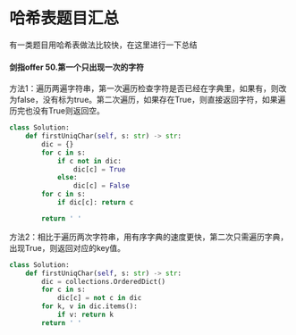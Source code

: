 # 哈希表题目汇总
有一类题目用哈希表做法比较快，在这里进行一下总结

#### 剑指offer 50.第一个只出现一次的字符
方法1：遍历两遍字符串，第一次遍历检查字符是否已经在字典里，如果有，则改为false，没有标为true。第二次遍历，如果存在True，则直接返回字符，如果遍历完也没有True则返回空。
```python
class Solution:
    def firstUniqChar(self, s: str) -> str:
        dic = {}
        for c in s:
            if c not in dic:
                dic[c] = True
            else:
                dic[c] = False
        for c in s:
            if dic[c]: return c

        return ' '
```
方法2：相比于遍历两次字符串，用有序字典的速度更快，第二次只需遍历字典，出现True，则返回对应的key值。
```python
class Solution:
    def firstUniqChar(self, s: str) -> str:
        dic = collections.OrderedDict()
        for c in s:
            dic[c] = not c in dic
        for k, v in dic.items():
            if v: return k
        return ' '
```
